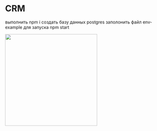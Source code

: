 # CRM
выполнить npm i
создать базу данных postgres
заполонить файл env-example 
для запуска npm start

<img src="https://imgur.com/r9aqs5o.gif" width="300px"/>
